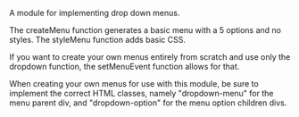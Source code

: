 A module for implementing drop down menus.

The createMenu function generates a basic menu with a 5 options and no styles. The styleMenu function adds basic CSS.

If you want to create your own menus entirely from scratch and use only the dropdown function, the setMenuEvent function allows for that.

When creating your own menus for use with this module, be sure to implement the correct HTML classes, namely "dropdown-menu" for the menu parent div, and "dropdown-option" for the menu option children divs.